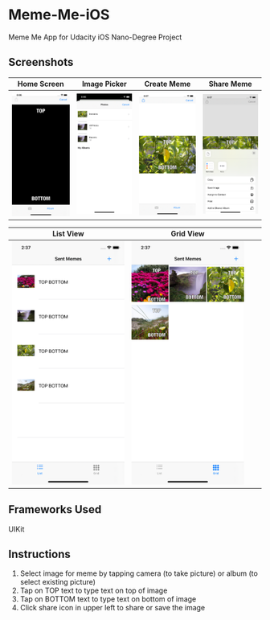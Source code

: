 # Meme-Me-iOS
Meme Me App for Udacity iOS Nano-Degree Project

## Screenshots
| Home Screen| Image Picker | Create Meme | Share Meme |
| ----------------- |  ----------------- | ----------------- | ----------------- |
| ![HomeScreen.PNG](screenshots/HomeScreen.PNG) |  ![ImagePicker.png](screenshots/ImagePicker.png) | ![CreateMeme.png](screenshots/CreateMeme.png) | ![ShareMeme.png](screenshots/ShareMeme.png) |

| List View | Grid View | | |
| ----------------- |  ----------------- | ----------------- |  ----------------- |
| ![ListView.png](screenshots/ListView.png) |  ![GridView.png](screenshots/GridView.png) | | |

## Frameworks Used
UIKit

## Instructions

1. Select image for meme by tapping camera (to take picture) or album (to select existing picture)
2. Tap on TOP text to type text on top of image
3. Tap on BOTTOM text to type text on bottom of image
4. Click share icon in upper left to share or save the image
